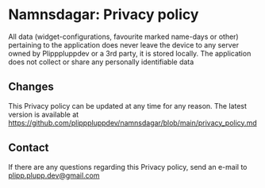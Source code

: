 # Namnsdagar: Privacy policy
All data (widget-configurations, favourite marked name-days or other) pertaining to the application does never leave the device to any server owned by Plipppluppdev or a 3rd party, it is stored locally. The application does not collect or share any personally identifiable data

## Changes
This Privacy policy can be updated at any time for any reason. The latest version is available at https://github.com/plipppluppdev/namnsdagar/blob/main/privacy_policy.md

## Contact
If there are any questions regarding this Privacy policy, send an e-mail to plipp.plupp.dev@gmail.com
